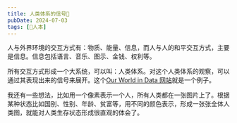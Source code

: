 ```yaml
---
title: 人类体系的信号🚥
pubDate: 2024-07-03
tags: [👶人本]
---
```


人与外界环境的交互方式有：物质、能量、信息，而人与人的和平交互方式，主要是信息。信息包括语言、音乐、图示、金钱、权利等。

所有交互方式形成一个大系统，可以叫：人类体系。对这个人类体系的观察，可以通过其表现出来的信号来展开。这个[Our World in Data 网站]就是一个例子。

我还有一些想法，比如用一个像素表示一个人，所有人类都在一张图片上了。根据某种状态比如国别、性别、年龄、贫富等，用不同的颜色表示，形成一张张全体人类图，就能对人类生存状态形成很直观的体会了。

[Our World in Data 网站]: https://ourworldindata.org/
